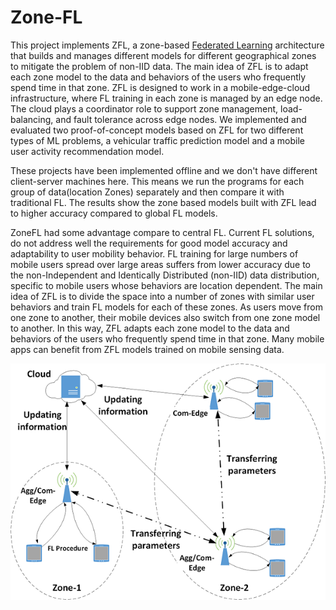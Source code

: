 # Zone-FL
This project implements ZFL, a zone-based [Federated Learning](https://federated.withgoogle.com/) architecture that builds and manages different models for different geographical zones to mitigate the problem of non-IID data. The main idea of ZFL is to adapt each zone model to the data and behaviors of the users who frequently spend time in that zone. ZFL is designed to work in a mobile-edge-cloud infrastructure, where FL training in each zone is managed by an edge node. The cloud plays a coordinator role to support zone management, load-balancing, and fault tolerance across edge nodes. We implemented and evaluated two proof-of-concept models based on ZFL for two different types of ML problems, a vehicular traffic prediction model and a mobile user activity recommendation model.

These projects have been implemented offline and we don't have different client-server machines here. This means we run the programs for each group of data(location Zones) separately and then compare it with traditional FL. The results show the zone based models built with ZFL lead to higher accuracy compared to global FL models. 

ZoneFL had some advantage compare to central FL. Current FL solutions, do not address well the requirements for good model accuracy and adaptability to user mobility behavior. FL training for large numbers of mobile users spread over large areas suffers from lower accuracy due to the non-Independent and Identically Distributed (non-IID) data distribution, specific to mobile users whose behaviors are location dependent. The main idea of ZFL is to divide the space into a number of
zones with similar user behaviors and train FL models for each of these zones. As users move from one zone to another, their mobile devices also switch from one zone model to another. In this way, ZFL adapts each zone model to the data and behaviors of the users who frequently spend time in that zone. Many mobile apps can benefit from ZFL models trained on mobile sensing data. 

![ZoneFL Overview](/Zone-Fl-Overview.png)
